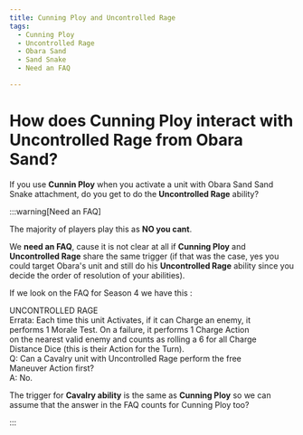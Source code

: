 ```yaml
---
title: Cunning Ploy and Uncontrolled Rage
tags:
  - Cunning Ploy
  - Uncontrolled Rage
  - Obara Sand
  - Sand Snake
  - Need an FAQ

---
```


# How does Cunning Ploy interact with Uncontrolled Rage from Obara Sand?


If you use **Cunnin Ploy** when you activate a unit with Obara Sand Sand Snake attachment, do you get to do the **Uncontrolled Rage** ability?

:::warning[Need an FAQ]

The majority of players play this as **NO you cant**.

We **need an FAQ**, cause it is not clear at all if **Cunning Ploy** and **Uncontrolled Rage** share the same trigger (if that was the case, yes you could target Obara's unit and still do his **Uncontrolled Rage** ability since you decide the order of resolution of your abilities).

If we look on the FAQ for Season 4 we have this : 

UNCONTROLLED RAGE<br/>
Errata: Each time this unit Activates, if it can Charge an enemy, it<br/>
performs 1 Morale Test. On a failure, it performs 1 Charge Action<br/>
on the nearest valid enemy and counts as rolling a 6 for all Charge<br/>
Distance Dice (this is their Action for the Turn).<br/>
Q: Can a Cavalry unit with Uncontrolled Rage perform the free<br/>
Maneuver Action first?<br/>
A: No.<br/>

The trigger for **Cavalry ability** is the same as **Cunning Ploy** so we can assume that the answer in the FAQ counts for Cunning Ploy too?


:::
